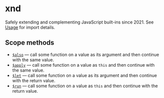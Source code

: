 # xnd

Safely extending and complementing JavaScript built-ins since 2021. See [Usage](docs/usage.md) for import details.

## Scope methods

- [`$also`](docs/$also.md) — call some function on a value as its argument and then continue with the same value.
- [`$apply`](docs/$apply.md) — call some function on a value as `this` and then continue with the same value.
- [`$let`](docs/$let.md) — call some function on a value as its argument and then continue with the return value.
- [`$run`](docs/$run.md) — call some function on a value as `this` and then continue with the return value.
